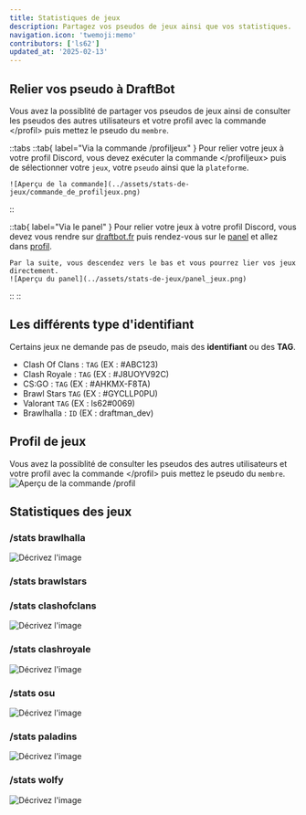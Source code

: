 ```yaml
---
title: Statistiques de jeux
description: Partagez vos pseudos de jeux ainsi que vos statistiques.
navigation.icon: 'twemoji:memo'
contributors: ['ls62']
updated_at: '2025-02-13'
---
```



## Relier vos pseudo à DraftBot
Vous avez la possiblité de partager vos pseudos de jeux ainsi de consulter les pseudos des autres utilisateurs et votre profil avec la commande \</profil> puis mettez le pseudo du `membre`.

::tabs
  ::tab{ label="Via la commande /profiljeux" }
    Pour relier votre jeux à votre profil Discord, vous devez exécuter la commande \</profiljeux> puis de sélectionner votre `jeux`, votre `pseudo` ainsi que la `plateforme`.

    ![Aperçu de la commande](../assets/stats-de-jeux/commande_de_profiljeux.png)
  ::

  ::tab{ label="Via le panel" }
    Pour relier votre jeux à votre profil Discord, vous devez vous rendre sur [draftbot.fr](https://draftbot.fr) puis rendez-vous sur le [panel](https://draftbot.fr/dashboard) et allez dans [profil](/dashboard/user/profil).

    Par la suite, vous descendez vers le bas et vous pourrez lier vos jeux directement.
    ![Aperçu du panel](../assets/stats-de-jeux/panel_jeux.png)
  ::
::


## Les différents type d'identifiant
Certains jeux ne demande pas de pseudo, mais des **identifiant** ou des **TAG**.

- Clash Of Clans : `TAG` (EX : #ABC123)
- Clash Royale : `TAG` (EX : #J8UOYV92C)
- CS:GO : `TAG` (EX : #AHKMX-F8TA)
- Brawl Stars `TAG` (EX : #GYCLLP0PU)
- Valorant `TAG` (EX : ls62#0069)
- Brawlhalla : `ID` (EX : draftman_dev)


## Profil de jeux
Vous avez la possiblité de consulter les pseudos des autres utilisateurs et votre profil avec la commande \</profil> puis mettez le pseudo du `membre`.
![Aperçu de la commande /profil](../assets/stats-de-jeux/apercu_profil.png)

## Statistiques des jeux


### /stats brawlhalla
![Décrivez l'image](../assets/stats-de-jeux/apercu_brawlstars.png)

### /stats brawlstars


### /stats clashofclans
![Décrivez l'image](../assets/stats-de-jeux/stat_clashofclans.png)


### /stats clashroyale
![Décrivez l'image](../assets/stats-de-jeux/stat_clashroyale.png)


### /stats osu
![Décrivez l'image](../assets/stats-de-jeux/stat_osu.png)


### /stats paladins
![Décrivez l'image](../assets/stats-de-jeux/apercu_paladins.png)


### /stats wolfy
![Décrivez l'image](../assets/stats-de-jeux/apercu_wolfy.png)
